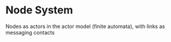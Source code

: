 # Node System

Nodes as actors in the actor model (finite automata), with links as messaging contacts